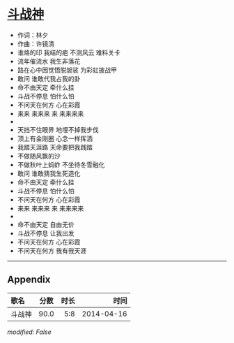 # [斗战神](https://music.163.com/song?id=28411399)

* 作词：林夕
* 作曲：许镜清
* 谁烙的印 我结的疤 不测风云 难料关卡
* 流年催流水 我生非落花
* 路在心中因觉悟脱袈裟 为彩虹披战甲
* 敢问 谁敢代我占我的卦
* 命不由天定 牵什么挂
* 斗战不停息 怕什么怕
* 不问天在何方 心在彩霞
* 来来 来来来 来 来来来来
* 
* 天挡不住眼界 地埋不掉我步伐
* 顶上有金刚圈 心念一样挥洒
* 我踏天涯路 天命要把我践踏
* 不做随风飘的沙
* 不做秋叶上蚂蚱 不坐待冬雪融化
* 敢问 谁敢猜我生死造化
* 命不由天定 牵什么挂
* 斗战不停息 怕什么怕
* 不问天在何方 心在彩霞
* 来来 来来来 来 来来来来
* 
* 命不由天定 自由无价
* 斗战不停息 让我出发
* 不问天在何方 心在彩霞
* 不问天在何方 我有我天涯


---

## Appendix

|歌名|分数|时长|时间|
|:---|:---:|---:|---:|
|斗战神|90.0|5:8|2014-04-16

*modified: False*